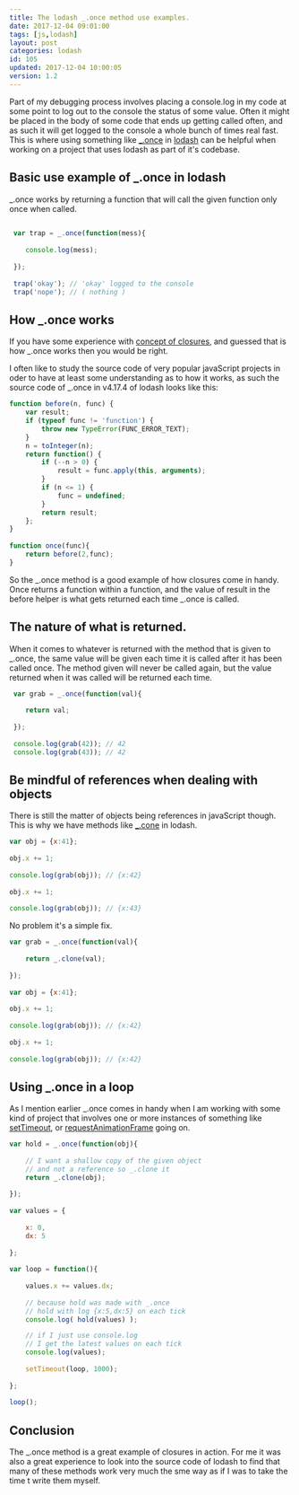 ```yaml
---
title: The lodash _.once method use examples.
date: 2017-12-04 09:01:00
tags: [js,lodash]
layout: post
categories: lodash
id: 105
updated: 2017-12-04 10:00:05
version: 1.2
---
```


Part of my debugging process involves placing a console.log in my code at some point to log out to the console the status of some value. Often it might be placed in the body of some code that ends up getting called often, and as such it will get logged to the console a whole bunch of times real fast. This is where using something like [\_.once](https://lodash.com/docs/4.17.4#once) in [lodash](https://lodash.com/) can be helpful when working on a project that uses lodash as part of it's codebase.

<!-- more -->

## Basic use example of \_.once in lodash

\_.once works by returning a function that will call the given function only once when called.

```js
 
 var trap = _.once(function(mess){
 
    console.log(mess);
 
 });
 
 trap('okay'); // 'okay' logged to the console
 trap('nope'); // ( nothing )
```

## How \_.once works

If you have some experience with [concept of closures](https://en.wikipedia.org/wiki/Closure_(computer_programming)), and guessed that is how \_.once works then you would be right.

I often like to study the source code of very popular javaScript projects in oder to have at least some understanding as to how it works, as such the source code of \_.once in v4.17.4 of lodash looks like this:

```js
function before(n, func) {
    var result;
    if (typeof func != 'function') {
        throw new TypeError(FUNC_ERROR_TEXT);
    }
    n = toInteger(n);
    return function() {
        if (--n > 0) {
            result = func.apply(this, arguments);
        }
        if (n <= 1) {
            func = undefined;
        }
        return result;
    };
}
 
function once(func){
    return before(2,func);
}
```

So the \_.once method is a good example of how closures come in handy. Once returns a function within a function, and the value of result in the before helper is what gets returned each time \_.once is called.

## The nature of what is returned.

When it comes to whatever is returned with the method that is given to \_.once, the same value will be given each time it is called after it has been called once. The method given will never be called again, but the value returned when it was called will be returned each time.

```js
 var grab = _.once(function(val){
 
    return val;
 
 });
 
 console.log(grab(42)); // 42
 console.log(grab(43)); // 42
```

## Be mindful of references when dealing with objects

There is still the matter of objects being references in javaScript though. This is why we have methods like [\_.cone](/2017/10/02/lodash_clone/) in lodash.

```js
var obj = {x:41};
 
obj.x += 1;
 
console.log(grab(obj)); // {x:42}
 
obj.x += 1;
 
console.log(grab(obj)); // {x:43}
```

No problem it's a simple fix.

```js
var grab = _.once(function(val){
 
    return _.clone(val);
 
});
 
var obj = {x:41};
 
obj.x += 1;
 
console.log(grab(obj)); // {x:42}
 
obj.x += 1;
 
console.log(grab(obj)); // {x:42}
```

## Using \_.once in a loop

As I mention earlier \_.once comes in handy when I am working with some kind of project that involves one or more instances of something like [setTimeout](https://developer.mozilla.org/en-US/docs/Web/API/WindowOrWorkerGlobalScope/setTimeout), or [requestAnimationFrame](https://developer.mozilla.org/en-US/docs/Web/API/window/requestAnimationFrame) going on.

```js
var hold = _.once(function(obj){
 
    // I want a shallow copy of the given object
    // and not a reference so _.clone it
    return _.clone(obj);
 
});
 
var values = {
 
    x: 0,
    dx: 5
 
};
 
var loop = function(){
 
    values.x += values.dx;
 
    // because hold was made with _.once
    // hold with log {x:5,dx:5} on each tick
    console.log( hold(values) );

    // if I just use console.log
    // I get the latest values on each tick
    console.log(values);
 
    setTimeout(loop, 1000);
 
};
 
loop();
```

## Conclusion

The \_.once method is a great example of closures in action. For me it was also a great experience to look into the source code of lodash to find that many of these methods work very much the sme way as if I was to take the time t write them myself.